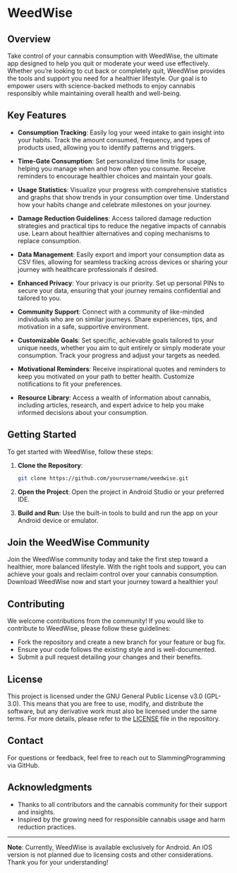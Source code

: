 # WeedWise

## Overview

Take control of your cannabis consumption with WeedWise, the ultimate app designed to help you quit or moderate your weed use effectively. Whether you’re looking to cut back or completely quit, WeedWise provides the tools and support you need for a healthier lifestyle. Our goal is to empower users with science-backed methods to enjoy cannabis responsibly while maintaining overall health and well-being.

## Key Features

- **Consumption Tracking**: Easily log your weed intake to gain insight into your habits. Track the amount consumed, frequency, and types of products used, allowing you to identify patterns and triggers.

- **Time-Gate Consumption**: Set personalized time limits for usage, helping you manage when and how often you consume. Receive reminders to encourage healthier choices and maintain your goals.

- **Usage Statistics**: Visualize your progress with comprehensive statistics and graphs that show trends in your consumption over time. Understand how your habits change and celebrate milestones on your journey.

- **Damage Reduction Guidelines**: Access tailored damage reduction strategies and practical tips to reduce the negative impacts of cannabis use. Learn about healthier alternatives and coping mechanisms to replace consumption.

- **Data Management**: Easily export and import your consumption data as CSV files, allowing for seamless tracking across devices or sharing your journey with healthcare professionals if desired.

- **Enhanced Privacy**: Your privacy is our priority. Set up personal PINs to secure your data, ensuring that your journey remains confidential and tailored to you.

- **Community Support**: Connect with a community of like-minded individuals who are on similar journeys. Share experiences, tips, and motivation in a safe, supportive environment.

- **Customizable Goals**: Set specific, achievable goals tailored to your unique needs, whether you aim to quit entirely or simply moderate your consumption. Track your progress and adjust your targets as needed.

- **Motivational Reminders**: Receive inspirational quotes and reminders to keep you motivated on your path to better health. Customize notifications to fit your preferences.

- **Resource Library**: Access a wealth of information about cannabis, including articles, research, and expert advice to help you make informed decisions about your consumption.

## Getting Started

To get started with WeedWise, follow these steps:

1. **Clone the Repository**:
    ```bash
    git clone https://github.com/yourusername/weedwise.git
    ```

2. **Open the Project**: Open the project in Android Studio or your preferred IDE.

3. **Build and Run**: Use the built-in tools to build and run the app on your Android device or emulator.

## Join the WeedWise Community

Join the WeedWise community today and take the first step toward a healthier, more balanced lifestyle. With the right tools and support, you can achieve your goals and reclaim control over your cannabis consumption. Download WeedWise now and start your journey toward a healthier you!

## Contributing

We welcome contributions from the community! If you would like to contribute to WeedWise, please follow these guidelines:

- Fork the repository and create a new branch for your feature or bug fix.
- Ensure your code follows the existing style and is well-documented.
- Submit a pull request detailing your changes and their benefits.

## License

This project is licensed under the GNU General Public License v3.0 (GPL-3.0). This means that you are free to use, modify, and distribute the software, but any derivative work must also be licensed under the same terms. For more details, please refer to the [LICENSE](LICENSE) file in the repository.

## Contact

For questions or feedback, feel free to reach out to SlammingProgramming via GitHub.

## Acknowledgments

- Thanks to all contributors and the cannabis community for their support and insights.
- Inspired by the growing need for responsible cannabis usage and harm reduction practices.

---

**Note**: Currently, WeedWise is available exclusively for Android. An iOS version is not planned due to licensing costs and other considerations. Thank you for your understanding!
